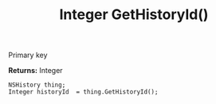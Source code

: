 ﻿---
uid: crmscript_ref_NSHistory_GetHistoryId
title: Integer GetHistoryId()
intellisense: NSHistory.GetHistoryId
keywords: NSHistory, GetHistoryId
so.topic: reference
---

Primary key

**Returns:** Integer


```crmscript
NSHistory thing;
Integer historyId  = thing.GetHistoryId();
```



